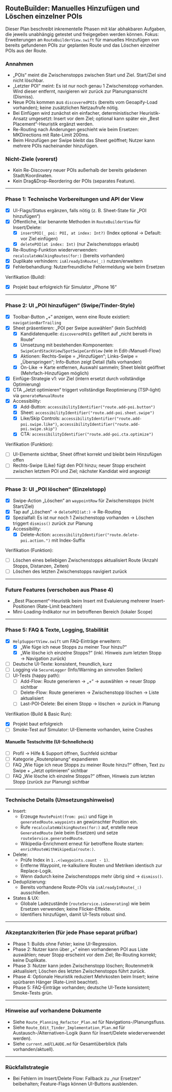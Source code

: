 ## RouteBuilder: Manuelles Hinzufügen und Löschen einzelner POIs

Dieser Plan beschreibt inkrementelle Phasen mit klar abhakbaren Aufgaben, die jeweils unabhängig getestet und freigegeben werden können. Fokus: Erweiterungen an `RouteBuilderView.swift` für manuelles Hinzufügen von bereits gefundenen POIs zur geplanten Route und das Löschen einzelner POIs aus der Route.

### Annahmen
- „POIs“ meint die Zwischenstopps zwischen Start und Ziel. Start/Ziel sind nicht löschbar.
- „Letzter POI“ meint: Es ist nur noch genau 1 Zwischenstopp vorhanden. Wird dieser entfernt, navigieren wir zurück zur Planungsansicht (Dismiss).
- Neue POIs kommen aus `discoveredPOIs` (bereits vom Geoapify-Load vorhanden); keine zusätzlichen Netzaufrufe nötig.
- Bei Einfügen wird zunächst ein einfacher, deterministischer Heuristik-Ansatz umgesetzt: Insert vor dem Ziel; optional kann später ein „Best Placement“-Heuristik ergänzt werden.
- Re-Routing nach Änderungen geschieht wie beim Ersetzen: MKDirections mit Rate-Limit 200ms.
- Beim Hinzufügen per Swipe bleibt das Sheet geöffnet; Nutzer kann mehrere POIs nacheinander hinzufügen.

### Nicht-Ziele (vorerst)
- Kein Re-Discovery neuer POIs außerhalb der bereits geladenen Stadt/Koordinaten.
- Kein Drag&Drop-Reordering der POIs (separates Feature).

---

### Phase 1: Technische Vorbereitungen und API der View
- [x] UI-Flags/Status ergänzen, falls nötig (z. B. Sheet-State für „POI hinzufügen“)
- [x] Öffentliche, klar benannte Methoden in `RouteBuilderView` für Insert/Delete:
  - [x] `insertPOI(_ poi: POI, at index: Int?)` (Index optional → Default: vor Ziel einfügen)
  - [x] `deletePOI(at index: Int)` (nur Zwischenstopps erlaubt)
- [x] Re-Routing-Funktion wiederverwenden: `recalculateWalkingRoutes(for:)` (bereits vorhanden)
- [x] Duplikate verhindern: `isAlreadyInRoute(_:)` nutzen/erweitern
- [x] Fehlerbehandlung: Nutzerfreundliche Fehlermeldung wie beim Ersetzen

Verifikation (Build):
- [x] Projekt baut erfolgreich für Simulator „iPhone 16“

---

### Phase 2: UI „POI hinzufügen“ (Swipe/Tinder-Style)
- [x] Toolbar-Button „+“ anzeigen, wenn eine Route existiert: `navigationBarTrailing`
- [x] Sheet präsentieren: „POI per Swipe auswählen“ (kein Suchfeld)
  - [x] Kandidatenquelle: `discoveredPOIs` gefiltert auf „nicht bereits in Route“
  - [x] Umsetzung mit bestehenden Komponenten: `SwipeCardStackView`/`SpotSwipeCardView` (wie in Edit-/Manuell-Flow)
  - [x] Aktionen: Rechts-Swipe = „Hinzufügen“; Links-Swipe = „Überspringen“; Info-Button zeigt Detail (falls vorhanden)
  - [x] On-Like → Karte entfernen, Auswahl sammeln; Sheet bleibt geöffnet (Mehrfach-Hinzufügen möglich)
- [x] Einfüge-Strategie v1: vor Ziel (intern ersetzt durch vollständige Optimierung)
- [x] CTA „Jetzt optimieren“ triggert vollständige Reoptimierung (TSP-light) via `generateManualRoute`
- [x] Accessibility:
  - [x] Add-Button: `accessibilityIdentifier("route.add-poi.button")`
  - [x] Sheet: `accessibilityIdentifier("route.add-poi.sheet.swipe")`
  - [x] Like/Skip Controls: `accessibilityIdentifier("route.add-poi.swipe.like")`, `accessibilityIdentifier("route.add-poi.swipe.skip")`
  - [x] CTA: `accessibilityIdentifier("route.add-poi.cta.optimize")`

Verifikation (Funktion):
- [ ] UI-Elemente sichtbar, Sheet öffnet korrekt und bleibt beim Hinzufügen offen
- [ ] Rechts-Swipe (Like) fügt den POI hinzu; neuer Stopp erscheint zwischen letztem POI und Ziel; nächster Kandidat wird angezeigt

---

### Phase 3: UI „POI löschen“ (Einzelstopp)
- [x] Swipe-Action „Löschen“ an `waypointRow` für Zwischenstopps (nicht Start/Ziel)
- [x] Tap auf „Löschen“ → `deletePOI(at:)` → Re-Routing
- [x] Spezialfall: Es ist nur noch 1 Zwischenstopp vorhanden → Löschen triggert `dismiss()` zurück zur Planung
- [x] Accessibility:
  - [x] Delete-Action: `accessibilityIdentifier("route.delete-poi.action.")` mit Index-Suffix

Verifikation (Funktion):
- [ ] Löschen eines beliebigen Zwischenstopps aktualisiert Route (Anzahl Stopps, Distanzen, Zeiten)
- [ ] Löschen des letzten Zwischenstopps navigiert zurück

---

### Future Features (verschoben aus Phase 4)
- „Best Placement“-Heuristik beim Insert mit Evaluierung mehrerer Insert-Positionen (Rate-Limit beachten)
- Mini-Loading-Indikator nur im betroffenen Bereich (lokaler Scope)

---

### Phase 5: FAQ & Texte, Logging, Stabilität
- [x] `HelpSupportView.swift` um FAQ-Einträge erweitern:
  - [x] „Wie füge ich neue Stopps zu meiner Tour hinzu?“
  - [x] „Wie lösche ich einzelne Stopps?“ (inkl. Hinweis zum letzten Stopp → Navigation zurück)
- [ ] Deutsche UI-Texte: konsistent, freundlich, kurz
- [ ] Logging via `SecureLogger` (Info/Warning an sinnvollen Stellen)
- [ ] UI-Tests (happy path):
  - [ ] Add-Flow: Route generieren → „+“ → auswählen → neuer Stopp sichtbar
  - [ ] Delete-Flow: Route generieren → Zwischenstopp löschen → Liste aktualisiert
  - [ ] Last-POI-Delete: Bei einem Stopp → löschen → zurück in Planung

Verifikation (Build & Basic Run):
- [x] Projekt baut erfolgreich
- [ ] Smoke-Test auf Simulator: UI-Elemente vorhanden, keine Crashes

#### Manuelle Testschritte (UI-Schnellcheck)
- [ ] Profil → Hilfe & Support öffnen, Suchfeld sichtbar
- [ ] Kategorie „Routenplanung“ expandieren
- [ ] FAQ „Wie füge ich neue Stopps zu meiner Route hinzu?“ öffnen, Text zu Swipe + „Jetzt optimieren“ sichtbar
- [ ] FAQ „Wie lösche ich einzelne Stopps?“ öffnen, Hinweis zum letzten Stopp (zurück zur Planung) sichtbar

---

### Technische Details (Umsetzungshinweise)
- Insert:
  - Erzeuge `RoutePoint(from: poi)` und füge in `generatedRoute.waypoints` an gewünschter Position ein.
  - Rufe `recalculateWalkingRoutes(for:)` auf, erstelle neue `GeneratedRoute` (wie beim Ersetzen) und setze `routeService.generatedRoute`.
  - Wikipedia-Enrichment erneut für betroffene Route starten: `enrichRouteWithWikipedia(route:)`.
- Delete:
  - Prüfe Index in `1..<(waypoints.count - 1)`.
  - Entferne Waypoint, re-kalkuliere Routen und Metriken identisch zur Replace-Logik.
  - Wenn dadurch keine Zwischenstopps mehr übrig sind → `dismiss()`.
- Deduplizierung:
  - Bereits vorhandene Route-POIs via `isAlreadyInRoute(_:)` ausschließen.
- States & UX:
  - Globale Ladezustände (`routeService.isGenerating`) wie beim Ersetzen verwenden; keine Flicker-Effekte.
  - Identifiers hinzufügen, damit UI-Tests robust sind.

---

### Akzeptanzkriterien (für jede Phase separat prüfbar)
- Phase 1: Builds ohne Fehler; keine UI-Regression.
- Phase 2: Nutzer kann über „+“ einen vorhandenen POI aus Liste auswählen; neuer Stopp erscheint vor dem Ziel; Re-Routing korrekt; keine Duplikate.
- Phase 3: Nutzer kann jeden Zwischenstopp löschen; Routenmetrik aktualisiert; Löschen des letzten Zwischenstopps führt zurück.
- Phase 4: Optionale Heuristik reduziert Mehrkosten beim Insert; keine spürbaren Hänger (Rate-Limit beachtet).
- Phase 5: FAQ-Einträge vorhanden; deutsche UI-Texte konsistent; Smoke-Tests grün.

---

### Hinweise auf vorhandene Dokumente
- Siehe `Route_Planning_Refactor_Plan.md` für Navigations-/Planungsfluss.
- Siehe `Route_Edit_Tinder_Implementation_Plan.md` für Austausch-/Alternativen-Logik (kann für Insert/Delete wiederverwendet werden).
- Siehe `current.md`/`CLAUDE.md` für Gesamtüberblick (falls vorhanden/aktuell).

---

### Rückfallstrategie
- Bei Fehlern im Insert/Delete Flow: Fallback zu „nur Ersetzen“ beibehalten; Feature-Flags können UI-Buttons ausblenden.


